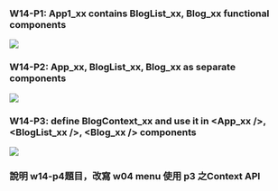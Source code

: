 ### W14-P1: App1_xx contains BlogList_xx, Blog_xx functional components

![](w14-p1.png)


### W14-P2: App_xx, BlogList_xx, Blog_xx as separate components

![](w14-p2.png)


### W14-P3: define BlogContext_xx and use it in <App_xx />, <BlogList_xx />, <Blog_xx /> components

![](w14-p3.png)


### 說明 w14-p4題目，改寫 w04  menu 使用 p3 之Context API